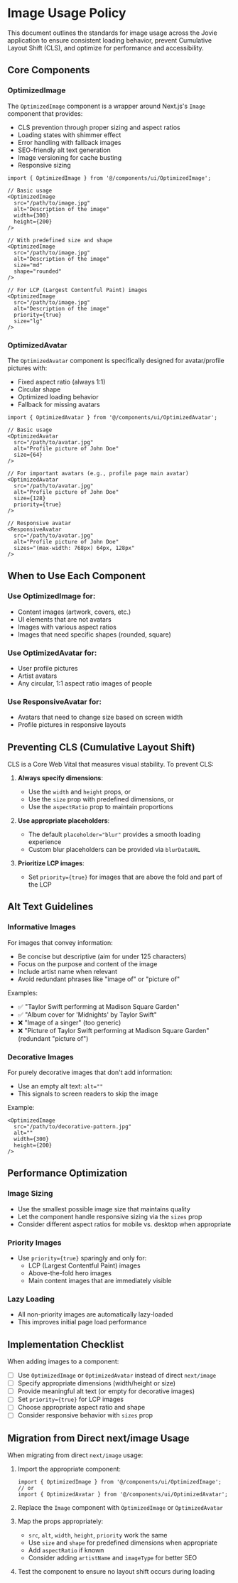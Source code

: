 # Image Usage Policy

This document outlines the standards for image usage across the Jovie application to ensure consistent loading behavior, prevent Cumulative Layout Shift (CLS), and optimize for performance and accessibility.

## Core Components

### OptimizedImage

The `OptimizedImage` component is a wrapper around Next.js's `Image` component that provides:

- CLS prevention through proper sizing and aspect ratios
- Loading states with shimmer effect
- Error handling with fallback images
- SEO-friendly alt text generation
- Image versioning for cache busting
- Responsive sizing

```tsx
import { OptimizedImage } from '@/components/ui/OptimizedImage';

// Basic usage
<OptimizedImage 
  src="/path/to/image.jpg" 
  alt="Description of the image" 
  width={300} 
  height={200} 
/>

// With predefined size and shape
<OptimizedImage 
  src="/path/to/image.jpg" 
  alt="Description of the image" 
  size="md" 
  shape="rounded" 
/>

// For LCP (Largest Contentful Paint) images
<OptimizedImage 
  src="/path/to/image.jpg" 
  alt="Description of the image" 
  priority={true} 
  size="lg" 
/>
```

### OptimizedAvatar

The `OptimizedAvatar` component is specifically designed for avatar/profile pictures with:

- Fixed aspect ratio (always 1:1)
- Circular shape
- Optimized loading behavior
- Fallback for missing avatars

```tsx
import { OptimizedAvatar } from '@/components/ui/OptimizedAvatar';

// Basic usage
<OptimizedAvatar 
  src="/path/to/avatar.jpg" 
  alt="Profile picture of John Doe" 
  size={64} 
/>

// For important avatars (e.g., profile page main avatar)
<OptimizedAvatar 
  src="/path/to/avatar.jpg" 
  alt="Profile picture of John Doe" 
  size={128} 
  priority={true} 
/>

// Responsive avatar
<ResponsiveAvatar 
  src="/path/to/avatar.jpg" 
  alt="Profile picture of John Doe" 
  sizes="(max-width: 768px) 64px, 128px" 
/>
```

## When to Use Each Component

### Use OptimizedImage for:

- Content images (artwork, covers, etc.)
- UI elements that are not avatars
- Images with various aspect ratios
- Images that need specific shapes (rounded, square)

### Use OptimizedAvatar for:

- User profile pictures
- Artist avatars
- Any circular, 1:1 aspect ratio images of people

### Use ResponsiveAvatar for:

- Avatars that need to change size based on screen width
- Profile pictures in responsive layouts

## Preventing CLS (Cumulative Layout Shift)

CLS is a Core Web Vital that measures visual stability. To prevent CLS:

1. **Always specify dimensions**:
   - Use the `width` and `height` props, or
   - Use the `size` prop with predefined dimensions, or
   - Use the `aspectRatio` prop to maintain proportions

2. **Use appropriate placeholders**:
   - The default `placeholder="blur"` provides a smooth loading experience
   - Custom blur placeholders can be provided via `blurDataURL`

3. **Prioritize LCP images**:
   - Set `priority={true}` for images that are above the fold and part of the LCP

## Alt Text Guidelines

### Informative Images

For images that convey information:

- Be concise but descriptive (aim for under 125 characters)
- Focus on the purpose and content of the image
- Include artist name when relevant
- Avoid redundant phrases like "image of" or "picture of"

Examples:
- ✅ "Taylor Swift performing at Madison Square Garden"
- ✅ "Album cover for 'Midnights' by Taylor Swift"
- ❌ "Image of a singer" (too generic)
- ❌ "Picture of Taylor Swift performing at Madison Square Garden" (redundant "picture of")

### Decorative Images

For purely decorative images that don't add information:

- Use an empty alt text: `alt=""`
- This signals to screen readers to skip the image

Example:
```tsx
<OptimizedImage 
  src="/path/to/decorative-pattern.jpg" 
  alt="" 
  width={300} 
  height={200} 
/>
```

## Performance Optimization

### Image Sizing

- Use the smallest possible image size that maintains quality
- Let the component handle responsive sizing via the `sizes` prop
- Consider different aspect ratios for mobile vs. desktop when appropriate

### Priority Images

- Use `priority={true}` sparingly and only for:
  - LCP (Largest Contentful Paint) images
  - Above-the-fold hero images
  - Main content images that are immediately visible

### Lazy Loading

- All non-priority images are automatically lazy-loaded
- This improves initial page load performance

## Implementation Checklist

When adding images to a component:

- [ ] Use `OptimizedImage` or `OptimizedAvatar` instead of direct `next/image`
- [ ] Specify appropriate dimensions (width/height or size)
- [ ] Provide meaningful alt text (or empty for decorative images)
- [ ] Set `priority={true}` for LCP images
- [ ] Choose appropriate aspect ratio and shape
- [ ] Consider responsive behavior with `sizes` prop

## Migration from Direct next/image Usage

When migrating from direct `next/image` usage:

1. Import the appropriate component:
   ```tsx
   import { OptimizedImage } from '@/components/ui/OptimizedImage';
   // or
   import { OptimizedAvatar } from '@/components/ui/OptimizedAvatar';
   ```

2. Replace the `Image` component with `OptimizedImage` or `OptimizedAvatar`

3. Map the props appropriately:
   - `src`, `alt`, `width`, `height`, `priority` work the same
   - Use `size` and `shape` for predefined dimensions when appropriate
   - Add `aspectRatio` if known
   - Consider adding `artistName` and `imageType` for better SEO

4. Test the component to ensure no layout shift occurs during loading

